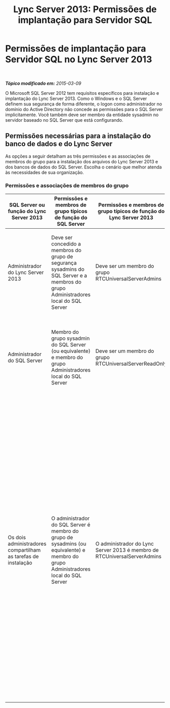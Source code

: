 ﻿---
title: 'Lync Server 2013: Permissões de implantação para Servidor SQL'
TOCTitle: Permissões de implantação para Servidor SQL
ms:assetid: 56ea0c02-bcf5-4d45-aa13-570531c29074
ms:mtpsurl: https://technet.microsoft.com/pt-br/library/Gg398375(v=OCS.15)
ms:contentKeyID: 49306760
ms.date: 05/19/2016
mtps_version: v=OCS.15
ms.translationtype: HT
---

# Permissões de implantação para Servidor SQL no Lync Server 2013

 

_**Tópico modificado em:** 2015-03-09_

O Microsoft SQL Server 2012 tem requisitos específicos para instalação e implantação do Lync Server 2013. Como o Windows e o SQL Server definem sua segurança de forma diferente, o logon como administrador no domínio do Active Directory não concede as permissões para o SQL Server implicitamente. Você também deve ser membro da entidade sysadmin no servidor baseado no SQL Server que está configurando.

## Permissões necessárias para a instalação do banco de dados e do Lync Server

As opções a seguir detalham as três permissões e as associações de membros do grupo para a instalação dos arquivos do Lync Server 2013 e dos bancos de dados do SQL Server. Escolha o cenário que melhor atenda às necessidades de sua organização.

### Permissões e associações de membros do grupo

<table>
<colgroup>
<col style="width: 25%" />
<col style="width: 25%" />
<col style="width: 25%" />
<col style="width: 25%" />
</colgroup>
<thead>
<tr class="header">
<th>SQL Server ou função do Lync Server 2013</th>
<th>Permissões e membros de grupo típicos de função do SQL Server</th>
<th>Permissões e membros de grupo típicos de função do Lync Server 2013</th>
<th>Resultado de permissões</th>
</tr>
</thead>
<tbody>
<tr class="odd">
<td><p>Administrador do Lync Server 2013</p></td>
<td><p>Deve ser concedido a membros do grupo de segurança sysadmins do SQL Server e a membros do grupo Administradores local do SQL Server</p></td>
<td><p>Deve ser um membro do grupo RTCUniversalServerAdmins</p></td>
<td><p>O administrador do Lync Server 2013 tem as permissões adequadas para instalar os bancos de dados do Lync Server 2013e do SQL Server.</p></td>
</tr>
<tr class="even">
<td><p>Administrador do SQL Server</p></td>
<td><p>Membro do grupo sysadmin do SQL Server (ou equivalente) e membro do grupo Administradores local do SQL Server</p></td>
<td><p>Deve ser um membro do grupo RTCUniversalServerReadOnly</p></td>
<td><p>O administrador do SQL Server tem as permissões adequadas para instalar os bancos de dados do Lync Server 2013 e do SQL Server.</p></td>
</tr>
<tr class="odd">
<td><p>Os dois administradores compartilham as tarefas de instalação</p></td>
<td><p>O administrador do SQL Server é membro do grupo de sysadmins (ou equivalente) e membro do grupo Administradores local do SQL Server</p></td>
<td><p>O administrador do Lync Server 2013 é membro de RTCUniversalServerAdmins</p></td>
<td><p>O administrador do Lync Server 2013 pode instalar o Lync Server 2013, mas não pode instalar os bancos de dados. O administrador do SQL Server usa os cmdlets Shell de Gerenciamento do Lync Server e Windows PowerShell fornecidos pelo administrador do Lync Server 2013 para instalar os bancos de dados. O Shell de Gerenciamento do Lync Server 2013 usado pelo administrador do SQL Server está instalado no Servidor Front-End. Isso elimina a necessidade de instalar as ferramentas administrativas do Lync Server 2013 no servidor baseado no SQL Server.</p></td>
</tr>
</tbody>
</table>

